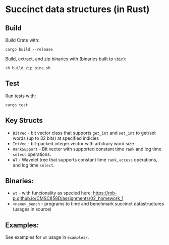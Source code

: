 # Succinct data structures (in Rust)

## Build
Build Crate with:

    cargo build --release

Build, extract, and zip binaries with (binaries built to `\bin`):

    sh build_zip_bins.sh

## Test
Run tests with:

    cargo test

## Key Structs

- `BitVec` - bit vector class that supports `get_int` and `set_int` to get/set words (up to 32 bits) at specified indicies
- `IntVec` - bit-packed integer vector with arbitrary word size
- `RankSupport` - Bit vector with supported constant time `rank` and log time `select` operations.
- `WT` - Wavelet tree that supports constant time `rank`, `access` operations, and log time `select`.

## Binaries:
- `wt` - with funcionality as specied here: https://rob-p.github.io/CMSC858D/assignments/02_homework_1
- `<name>_bench` - programs to time and benchmark succinct datastructures (usages in source)

## Examples:
See examples for `wt` usage in `examples/`.
